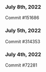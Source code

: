 ### July 8th, 2022

Commit #151686

### July 5th, 2022

Commit #314353


### July 4th, 2022

Commit #72281
